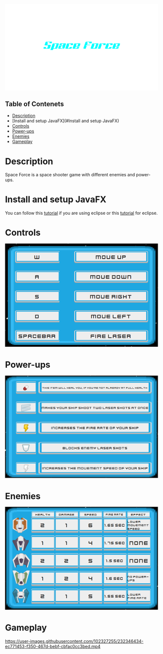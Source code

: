 <div align="center"><img src="/media/SpaceForce4.png" alt="Space Force"></div>

## Table of Contenets
* [Description](#Description)
* [Install and setup JavaFX](#Install and setup JavaFX)
* [Controls](#Controls)
* [Power-ups](#Power-ups)
* [Enemies](#Enemies)
* [Gameplay](#Gameplay)

# Description
Space Force is a space shooter game with different enemies and power-ups.

# Install and setup JavaFX
You can follow this <a href="https://www.youtube.com/watch?v=_7OM-cMYWbQ"> tutorial</a> if you are using eclipse or this <a href="https://www.youtube.com/watch?v=Ope4icw6bVk&t=1s"> tutorial</a> for eclipse.

# Controls
<div align="center"><img src="/media/Controls.png" alt="Controls"></div>

# Power-ups
<div align="center"><img src="/media/Power-ups.png" alt="Power-ups"></div>

# Enemies
<div align="center"><img src="/media/Enemies.png" alt="Enemies"></div>

# Gameplay
https://user-images.githubusercontent.com/102327255/232346434-ec771453-f350-467d-bebf-cbfac0cc3bed.mp4


